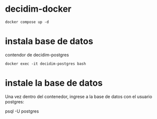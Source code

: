 # decidim-docker
```
docker compose up -d
```

# instala base de datos

contendor de decidim-postgres

```
docker exec -it decidim-postgres bash
```

# instale la base de datos

Una vez dentro del contenedor, ingrese a la base de datos con el usuario postgres:

psql -U postgres


